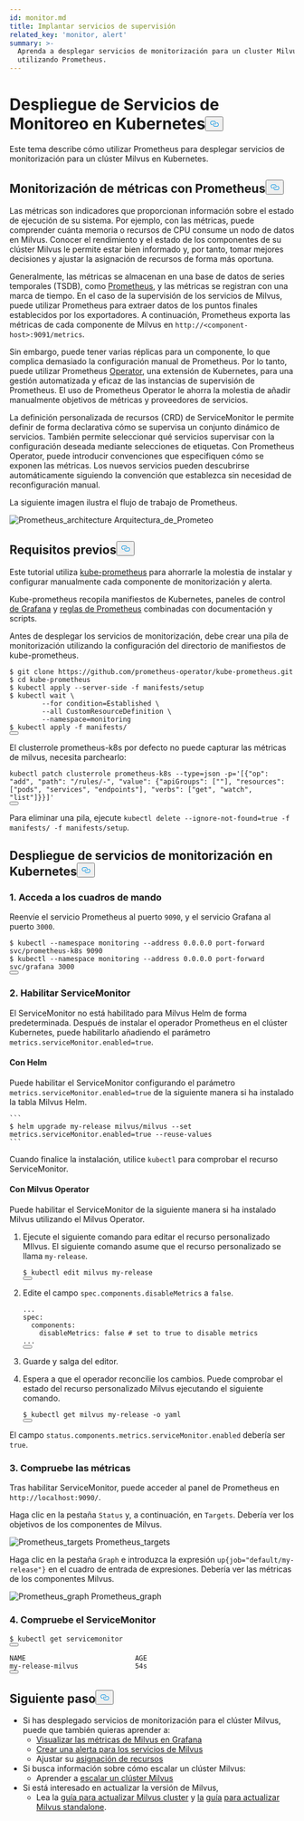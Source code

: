 ```yaml
---
id: monitor.md
title: Implantar servicios de supervisión
related_key: 'monitor, alert'
summary: >-
  Aprenda a desplegar servicios de monitorización para un cluster Milvus
  utilizando Prometheus.
---
```

<h1 id="Deploying-Monitoring-Services-on-Kubernetes" class="common-anchor-header">Despliegue de Servicios de Monitoreo en Kubernetes<button data-href="#Deploying-Monitoring-Services-on-Kubernetes" class="anchor-icon" translate="no">
      <svg translate="no"
        aria-hidden="true"
        focusable="false"
        height="20"
        version="1.1"
        viewBox="0 0 16 16"
        width="16"
      >
        <path
          fill="#0092E4"
          fill-rule="evenodd"
          d="M4 9h1v1H4c-1.5 0-3-1.69-3-3.5S2.55 3 4 3h4c1.45 0 3 1.69 3 3.5 0 1.41-.91 2.72-2 3.25V8.59c.58-.45 1-1.27 1-2.09C10 5.22 8.98 4 8 4H4c-.98 0-2 1.22-2 2.5S3 9 4 9zm9-3h-1v1h1c1 0 2 1.22 2 2.5S13.98 12 13 12H9c-.98 0-2-1.22-2-2.5 0-.83.42-1.64 1-2.09V6.25c-1.09.53-2 1.84-2 3.25C6 11.31 7.55 13 9 13h4c1.45 0 3-1.69 3-3.5S14.5 6 13 6z"
        ></path>
      </svg>
    </button></h1><p>Este tema describe cómo utilizar Prometheus para desplegar servicios de monitorización para un clúster Milvus en Kubernetes.</p>
<h2 id="Monitor-metrics-with-Prometheus" class="common-anchor-header">Monitorización de métricas con Prometheus<button data-href="#Monitor-metrics-with-Prometheus" class="anchor-icon" translate="no">
      <svg translate="no"
        aria-hidden="true"
        focusable="false"
        height="20"
        version="1.1"
        viewBox="0 0 16 16"
        width="16"
      >
        <path
          fill="#0092E4"
          fill-rule="evenodd"
          d="M4 9h1v1H4c-1.5 0-3-1.69-3-3.5S2.55 3 4 3h4c1.45 0 3 1.69 3 3.5 0 1.41-.91 2.72-2 3.25V8.59c.58-.45 1-1.27 1-2.09C10 5.22 8.98 4 8 4H4c-.98 0-2 1.22-2 2.5S3 9 4 9zm9-3h-1v1h1c1 0 2 1.22 2 2.5S13.98 12 13 12H9c-.98 0-2-1.22-2-2.5 0-.83.42-1.64 1-2.09V6.25c-1.09.53-2 1.84-2 3.25C6 11.31 7.55 13 9 13h4c1.45 0 3-1.69 3-3.5S14.5 6 13 6z"
        ></path>
      </svg>
    </button></h2><p>Las métricas son indicadores que proporcionan información sobre el estado de ejecución de su sistema. Por ejemplo, con las métricas, puede comprender cuánta memoria o recursos de CPU consume un nodo de datos en Milvus. Conocer el rendimiento y el estado de los componentes de su clúster Milvus le permite estar bien informado y, por tanto, tomar mejores decisiones y ajustar la asignación de recursos de forma más oportuna.</p>
<p>Generalmente, las métricas se almacenan en una base de datos de series temporales (TSDB), como <a href="https://prometheus.io/">Prometheus</a>, y las métricas se registran con una marca de tiempo. En el caso de la supervisión de los servicios de Milvus, puede utilizar Prometheus para extraer datos de los puntos finales establecidos por los exportadores. A continuación, Prometheus exporta las métricas de cada componente de Milvus en <code translate="no">http://&lt;component-host&gt;:9091/metrics</code>.</p>
<p>Sin embargo, puede tener varias réplicas para un componente, lo que complica demasiado la configuración manual de Prometheus. Por lo tanto, puede utilizar Prometheus <a href="https://github.com/prometheus-operator/prometheus-operator">Operator</a>, una extensión de Kubernetes, para una gestión automatizada y eficaz de las instancias de supervisión de Prometheus. El uso de Prometheus Operator le ahorra la molestia de añadir manualmente objetivos de métricas y proveedores de servicios.</p>
<p>La definición personalizada de recursos (CRD) de ServiceMonitor le permite definir de forma declarativa cómo se supervisa un conjunto dinámico de servicios. También permite seleccionar qué servicios supervisar con la configuración deseada mediante selecciones de etiquetas. Con Prometheus Operator, puede introducir convenciones que especifiquen cómo se exponen las métricas. Los nuevos servicios pueden descubrirse automáticamente siguiendo la convención que establezca sin necesidad de reconfiguración manual.</p>
<p>La siguiente imagen ilustra el flujo de trabajo de Prometheus.</p>
<p>
  
   <span class="img-wrapper"> <img translate="no" src="/docs/v2.6.x/assets/prometheus_architecture.png" alt="Prometheus_architecture" class="doc-image" id="prometheus_architecture" />
   </span> <span class="img-wrapper"> <span>Arquitectura_de_Prometeo</span> </span></p>
<h2 id="Prerequisites" class="common-anchor-header">Requisitos previos<button data-href="#Prerequisites" class="anchor-icon" translate="no">
      <svg translate="no"
        aria-hidden="true"
        focusable="false"
        height="20"
        version="1.1"
        viewBox="0 0 16 16"
        width="16"
      >
        <path
          fill="#0092E4"
          fill-rule="evenodd"
          d="M4 9h1v1H4c-1.5 0-3-1.69-3-3.5S2.55 3 4 3h4c1.45 0 3 1.69 3 3.5 0 1.41-.91 2.72-2 3.25V8.59c.58-.45 1-1.27 1-2.09C10 5.22 8.98 4 8 4H4c-.98 0-2 1.22-2 2.5S3 9 4 9zm9-3h-1v1h1c1 0 2 1.22 2 2.5S13.98 12 13 12H9c-.98 0-2-1.22-2-2.5 0-.83.42-1.64 1-2.09V6.25c-1.09.53-2 1.84-2 3.25C6 11.31 7.55 13 9 13h4c1.45 0 3-1.69 3-3.5S14.5 6 13 6z"
        ></path>
      </svg>
    </button></h2><p>Este tutorial utiliza <a href="https://github.com/prometheus-operator/kube-prometheus">kube-prometheus</a> para ahorrarle la molestia de instalar y configurar manualmente cada componente de monitorización y alerta.</p>
<p>Kube-prometheus recopila manifiestos de Kubernetes, paneles de control <a href="http://grafana.com/">de Grafana</a> y <a href="https://prometheus.io/docs/prometheus/latest/configuration/recording_rules/">reglas de Prometheus</a> combinadas con documentación y scripts.</p>
<p>Antes de desplegar los servicios de monitorización, debe crear una pila de monitorización utilizando la configuración del directorio de manifiestos de kube-prometheus.</p>
<pre><code translate="no"><span class="hljs-meta prompt_">$ </span><span class="language-bash">git <span class="hljs-built_in">clone</span> https://github.com/prometheus-operator/kube-prometheus.git</span>
<span class="hljs-meta prompt_">$ </span><span class="language-bash"><span class="hljs-built_in">cd</span> kube-prometheus</span>
<span class="hljs-meta prompt_">$ </span><span class="language-bash">kubectl apply --server-side -f manifests/setup</span>
<span class="hljs-meta prompt_">$ </span><span class="language-bash">kubectl <span class="hljs-built_in">wait</span> \
        --<span class="hljs-keyword">for</span> condition=Established \
        --all CustomResourceDefinition \
        --namespace=monitoring</span>
<span class="hljs-meta prompt_">$ </span><span class="language-bash">kubectl apply -f manifests/</span>
<button class="copy-code-btn"></button></code></pre>
<div class="alert note">
El clusterrole prometheus-k8s por defecto no puede capturar las métricas de milvus, necesita parchearlo:</div>
<pre><code translate="no" class="language-bash">kubectl patch clusterrole prometheus-k8s --<span class="hljs-built_in">type</span>=json -p=<span class="hljs-string">&#x27;[{&quot;op&quot;: &quot;add&quot;, &quot;path&quot;: &quot;/rules/-&quot;, &quot;value&quot;: {&quot;apiGroups&quot;: [&quot;&quot;], &quot;resources&quot;: [&quot;pods&quot;, &quot;services&quot;, &quot;endpoints&quot;], &quot;verbs&quot;: [&quot;get&quot;, &quot;watch&quot;, &quot;list&quot;]}}]&#x27;</span>
<button class="copy-code-btn"></button></code></pre>
<p>Para eliminar una pila, ejecute <code translate="no">kubectl delete --ignore-not-found=true -f manifests/ -f manifests/setup</code>.</p>
<h2 id="Deploy-monitoring-services-on-Kubernetes" class="common-anchor-header">Despliegue de servicios de monitorización en Kubernetes<button data-href="#Deploy-monitoring-services-on-Kubernetes" class="anchor-icon" translate="no">
      <svg translate="no"
        aria-hidden="true"
        focusable="false"
        height="20"
        version="1.1"
        viewBox="0 0 16 16"
        width="16"
      >
        <path
          fill="#0092E4"
          fill-rule="evenodd"
          d="M4 9h1v1H4c-1.5 0-3-1.69-3-3.5S2.55 3 4 3h4c1.45 0 3 1.69 3 3.5 0 1.41-.91 2.72-2 3.25V8.59c.58-.45 1-1.27 1-2.09C10 5.22 8.98 4 8 4H4c-.98 0-2 1.22-2 2.5S3 9 4 9zm9-3h-1v1h1c1 0 2 1.22 2 2.5S13.98 12 13 12H9c-.98 0-2-1.22-2-2.5 0-.83.42-1.64 1-2.09V6.25c-1.09.53-2 1.84-2 3.25C6 11.31 7.55 13 9 13h4c1.45 0 3-1.69 3-3.5S14.5 6 13 6z"
        ></path>
      </svg>
    </button></h2><h3 id="1-Access-the-dashboards" class="common-anchor-header">1. Acceda a los cuadros de mando</h3><p>Reenvíe el servicio Prometheus al puerto <code translate="no">9090</code>, y el servicio Grafana al puerto <code translate="no">3000</code>.</p>
<pre><code translate="no"><span class="hljs-meta prompt_">$ </span><span class="language-bash">kubectl --namespace monitoring --address 0.0.0.0 port-forward svc/prometheus-k8s 9090</span>
<span class="hljs-meta prompt_">$ </span><span class="language-bash">kubectl --namespace monitoring --address 0.0.0.0 port-forward svc/grafana 3000</span>
<button class="copy-code-btn"></button></code></pre>
<h3 id="2-Enable-ServiceMonitor" class="common-anchor-header">2. Habilitar ServiceMonitor</h3><p>El ServiceMonitor no está habilitado para Milvus Helm de forma predeterminada. Después de instalar el operador Prometheus en el clúster Kubernetes, puede habilitarlo añadiendo el parámetro <code translate="no">metrics.serviceMonitor.enabled=true</code>.</p>
<h4 id="With-Helm" class="common-anchor-header">Con Helm</h4><p>Puede habilitar el ServiceMonitor configurando el parámetro <code translate="no">metrics.serviceMonitor.enabled=true</code> de la siguiente manera si ha instalado la tabla Milvus Helm.</p>
<pre><code translate="no">```
$ helm upgrade my-release milvus/milvus --set metrics.serviceMonitor.enabled=true --reuse-values
```
</code></pre>
<p>Cuando finalice la instalación, utilice <code translate="no">kubectl</code> para comprobar el recurso ServiceMonitor.</p>
<h4 id="With-Milvus-Operator" class="common-anchor-header">Con Milvus Operator</h4><p>Puede habilitar el ServiceMonitor de la siguiente manera si ha instalado Milvus utilizando el Milvus Operator.</p>
<ol>
<li><p>Ejecute el siguiente comando para editar el recurso personalizado MIlvus. El siguiente comando asume que el recurso personalizado se llama <code translate="no">my-release</code>.</p>
<pre><code translate="no"><span class="hljs-variable">$ </span>kubectl edit milvus my-release
<button class="copy-code-btn"></button></code></pre></li>
<li><p>Edite el campo <code translate="no">spec.components.disableMetrics</code> a <code translate="no">false</code>.</p>
<pre><code translate="no" class="language-yaml"><span class="hljs-string">...</span>
<span class="hljs-attr">spec:</span>
  <span class="hljs-attr">components:</span>
    <span class="hljs-attr">disableMetrics:</span> <span class="hljs-literal">false</span> <span class="hljs-comment"># set to true to disable metrics</span>
<span class="hljs-string">...</span>
<button class="copy-code-btn"></button></code></pre></li>
<li><p>Guarde y salga del editor.</p></li>
<li><p>Espera a que el operador reconcilie los cambios. Puede comprobar el estado del recurso personalizado Milvus ejecutando el siguiente comando.</p>
<pre><code translate="no">$ kubectl <span class="hljs-keyword">get</span> milvus my<span class="hljs-operator">-</span><span class="hljs-keyword">release</span> <span class="hljs-operator">-</span>o yaml
<button class="copy-code-btn"></button></code></pre></li>
</ol>
<p>El campo <code translate="no">status.components.metrics.serviceMonitor.enabled</code> debería ser <code translate="no">true</code>.</p>
<h3 id="3-Check-the-metrics" class="common-anchor-header">3. Compruebe las métricas</h3><p>Tras habilitar ServiceMonitor, puede acceder al panel de Prometheus en <code translate="no">http://localhost:9090/</code>.</p>
<p>Haga clic en la pestaña <code translate="no">Status</code> y, a continuación, en <code translate="no">Targets</code>. Debería ver los objetivos de los componentes de Milvus.</p>
<p>
  
   <span class="img-wrapper"> <img translate="no" src="/docs/v2.6.x/assets/prometheus_targets.png" alt="Prometheus_targets" class="doc-image" id="prometheus_targets" />
   </span> <span class="img-wrapper"> <span>Prometheus_targets</span> </span></p>
<p>Haga clic en la pestaña <code translate="no">Graph</code> e introduzca la expresión <code translate="no">up{job=&quot;default/my-release&quot;}</code> en el cuadro de entrada de expresiones. Debería ver las métricas de los componentes Milvus.</p>
<p>
  
   <span class="img-wrapper"> <img translate="no" src="/docs/v2.6.x/assets/prometheus_graph.png" alt="Prometheus_graph" class="doc-image" id="prometheus_graph" />
   </span> <span class="img-wrapper"> <span>Prometheus_graph</span> </span></p>
<h3 id="4-Check-the-ServiceMonitor" class="common-anchor-header">4. Compruebe el ServiceMonitor</h3><pre><code translate="no">$ kubectl <span class="hljs-keyword">get</span> servicemonitor
<button class="copy-code-btn"></button></code></pre>
<pre><code translate="no">NAME                           AGE
<span class="hljs-keyword">my</span>-release-milvus              54s
<button class="copy-code-btn"></button></code></pre>
<h2 id="Whats-next" class="common-anchor-header">Siguiente paso<button data-href="#Whats-next" class="anchor-icon" translate="no">
      <svg translate="no"
        aria-hidden="true"
        focusable="false"
        height="20"
        version="1.1"
        viewBox="0 0 16 16"
        width="16"
      >
        <path
          fill="#0092E4"
          fill-rule="evenodd"
          d="M4 9h1v1H4c-1.5 0-3-1.69-3-3.5S2.55 3 4 3h4c1.45 0 3 1.69 3 3.5 0 1.41-.91 2.72-2 3.25V8.59c.58-.45 1-1.27 1-2.09C10 5.22 8.98 4 8 4H4c-.98 0-2 1.22-2 2.5S3 9 4 9zm9-3h-1v1h1c1 0 2 1.22 2 2.5S13.98 12 13 12H9c-.98 0-2-1.22-2-2.5 0-.83.42-1.64 1-2.09V6.25c-1.09.53-2 1.84-2 3.25C6 11.31 7.55 13 9 13h4c1.45 0 3-1.69 3-3.5S14.5 6 13 6z"
        ></path>
      </svg>
    </button></h2><ul>
<li>Si has desplegado servicios de monitorización para el clúster Milvus, puede que también quieras aprender a:<ul>
<li><a href="/docs/es/visualize.md">Visualizar las métricas de Milvus en Grafana</a></li>
<li><a href="/docs/es/alert.md">Crear una alerta para los servicios de Milvus</a></li>
<li>Ajustar su <a href="/docs/es/allocate.md">asignación de recursos</a></li>
</ul></li>
<li>Si busca información sobre cómo escalar un clúster Milvus:<ul>
<li>Aprender a <a href="/docs/es/scaleout.md">escalar un clúster Milvus</a></li>
</ul></li>
<li>Si está interesado en actualizar la versión de Milvus,<ul>
<li>Lea la <a href="/docs/es/upgrade_milvus_cluster-operator.md">guía para actualizar Milvus cluster</a> y <a href="/docs/es/upgrade_milvus_standalone-operator.md">la</a> <a href="/docs/es/upgrade_milvus_cluster-operator.md">guía</a> <a href="/docs/es/upgrade_milvus_standalone-operator.md">para actualizar Milvus standalone</a>.</li>
</ul></li>
</ul>
